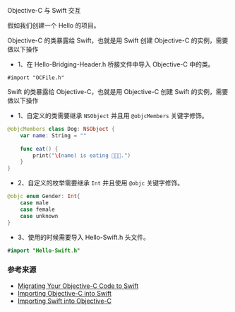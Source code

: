 Objective-C 与 Swift 交互

假如我们创建一个 Hello 的项目。

Objective-C 的类暴露给 Swift，也就是用 Swift 创建 Objective-C 的实例，需要做以下操作

- 1、在 Hello-Bridging-Header.h 桥接文件中导入 Objective-C 中的类。

```objc
#import "OCFile.h"
```

Swift 的类暴露给 Objective-C，也就是用 Objective-C 创建 Swift 的实例，需要做以下操作

- 1、自定义的类需要继承 `NSObject` 并且用 `@objcMembers` 关键字修饰。

```swift
@objcMembers class Dog: NSObject {
    var name: String = ""
    
    func eat() {
        print("\(name) is eating 🦴🦴🦴.")
    }
}
```

- 2、自定义的枚举需要继承 `Int` 并且使用 `@objc` 关键字修饰。

```swift
@objc enum Gender: Int{
    case male
    case female
    case unknown
}
```

- 3、使用的时候需要导入 Hello-Swift.h 头文件。

```swift
#import "Hello-Swift.h"
```

### 参考来源

- [Migrating Your Objective-C Code to Swift](https://developer.apple.com/documentation/swift/migrating_your_objective-c_code_to_swift)
- [Importing Objective-C into Swift](https://developer.apple.com/documentation/swift/imported_c_and_objective-c_apis/importing_objective-c_into_swift)
- [Importing Swift into Objective-C](https://developer.apple.com/documentation/swift/imported_c_and_objective-c_apis/importing_swift_into_objective-c)


